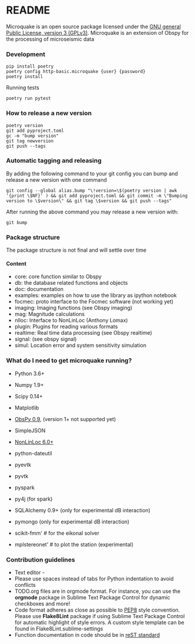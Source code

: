 # README #

Microquake is an open source package licensed under the [GNU general Public License, version 3 (GPLv3)](http://www.gnu.org/licenses/gpl-3.0.html). Microquake is an extension of Obspy for the processing of microseismic data

### Development

```
pip install poetry
poetry config http-basic.microquake {user} {password}
poetry install
```

Running tests

```
poetry run pytest
```

### How to release a new version

```
poetry version
git add pyproject.toml
gc -m "bump version"
git tag newversion
git push --tags
```

### Automatic tagging and releasing

By adding the following command to your git config you can bump and release a new version with one command

```
git config --global alias.bump "\!version=\$(poetry version | awk '{print \$NF}' ) && git add pyproject.toml && git commit -m \"Bumping version to \$version\" && git tag \$version && git push --tags"
```

After running the above command you may release a new version with:

```
git bump
```

### Package structure ###

The package structure is not final and will settle over time

#### Content ####

* core: core function similar to Obspy
* db: the database related functions and objects
* doc: documentation
* examples: examples on how to use the library as ipython notebook
* focmec: proto interface to the Focmec software (not working yet)
* imaging: Imaging functions (see Obspy imaging)
* mag: Magnitude calculations
* nlloc: Interface to NonLinLoc (Anthony Lomax)
* plugin: Plugins for reading various formats
* realtime: Real time data processing (see Obspy realtime)
* signal: (see obspy signal)
* simul: Location error and system sensitivity simulation

### What do I need to get microquake running? ###

* Python 3.6+
* Numpy 1.9+
* Scipy 0.14+
* Matplotlib
* [ObsPy 0.9](http://docs.obspy.org/index.html), (version 1+ not supported yet)
* SimpleJSON
* [NonLinLoc 6.0+](http://alomax.free.fr/nlloc/)
* python-dateutil

* pyevtk
* pyvtk
* pyspark
* py4j (for spark)
* SQLAlchemy 0.9+ (only for experimental dB interaction)
* pymongo (only for experimental dB interaction)
* scikit-fmm'  # for the eikonal solver
* mplstereonet' # to plot the station (experimental)

### Contribution guidelines ###

* Text editor - 
* Please use spaces instead of tabs for Python indentation to avoid conflicts
* TODO.org files are in orgmode format. For instance, you can use the **orgmode** package in Sublime Text Package Control for dynamic checkboxes and more!
* Code format adheres as close as possible to [PEP8](https://www.python.org/dev/peps/pep-0008/) style convention. Please use **Flake8Lint** package if using Sublime Text Package Control for automatic highlight of style errors. A custom style template can be found in Flake8Lint.sublime-settings
* Function documentation in code should be in [reST standard](http://stackoverflow.com/questions/5334531/python-documentation-standard-for-docstring)
